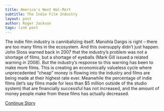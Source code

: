```yaml
---
title: America's Next Wal-Mart
subtitle: The Indie Film Industry
layout: post
author: Roger Jackson
tags: link post 
---
```

The indie film industry is cannibalizing itself. Manohla Dargis is right – there are too many films in the ecosystem. And this oversupply didn’t just happen. John Sloss warned back in 2007 that the industry’s problem was not a shortage of films, but a shortage of eyeballs (Mark Gill issued a related warning in 2008). But the industry’s response to this warning has been to make more films. This is creating an economically valueless cycle where unprecedented “cheap” money is flowing into the industry and films are being made at their highest rate ever. Meanwhile the percentage of indie films (let’s say films made for less than $5 million outside of the studio system) that are financially successful has not increased, and the amount of money people make from these films has actually decreased.

<a href="http://www.salon.com/2014/02/22/americas_next_wal_mart_the_indie_film_industry/">Continue Story</a>
